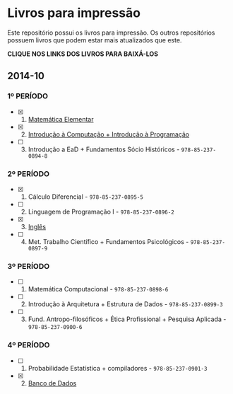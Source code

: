 Livros para impressão
=====================

Este repositório possui os livros para impressão. Os outros
repositórios possuem livros que podem estar mais atualizados
que este.

**CLIQUE NOS LINKS DOS LIVROS PARA BAIXÁ-LOS**

## 2014-10

### 1º PERÍODO
- [x] 1. [Matemática Elementar](https://github.com/edusantana/computacao-livros-impressao/releases/download/2014-10.2/computacao-periodo1-matematica-elementar-2014-10.pdf)
- [x] 2. [Introdução à Computação + Introdução à Programação](https://github.com/edusantana/computacao-livros-impressao/releases/download/2014-10.2/computacao-periodo1-volume1-2014-10.pdf)
- [ ] 3. Introdução a EaD + Fundamentos Sócio Históricos - `978-85-237-0894-8`

### 2º PERÍODO
- [x] 1. Cálculo Diferencial - `978-85-237-0895-5`
- [ ] 2. Linguagem de Programação I - `978-85-237-0896-2`
- [x] 3. [Inglês](https://github.com/edusantana/computacao-livros-impressao/releases/download/2014-10.2/computacao-periodo2-ingles-2014-10.pdf)
- [ ] 4. Met. Trabalho Científico + Fundamentos Psicológicos - `978-85-237-0897-9`

### 3º PERÍODO
- [ ] 1. Matemática Computacional - `978-85-237-0898-6`
- [ ] 2. Introdução à Arquitetura + Estrutura de Dados - `978-85-237-0899-3`
- [ ] 3. Fund. Antropo-filosóficos + Ética Profissional  + Pesquisa  Aplicada - `978-85-237-0900-6`

### 4º PERÍODO
- [ ] 1. Probabilidade Estatística + compiladores - `978-85-237-0901-3`
- [x] 2. [Banco de Dados](https://github.com/edusantana/computacao-livros-impressao/releases/download/2014-10.2/computacao-periodo4-banco-de-dados-2014-10.pdf)
